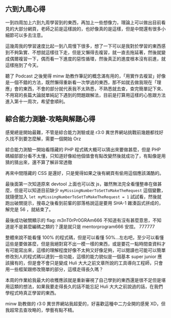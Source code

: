 ## 六到九周心得

一到四周加上六到九周學習到的東西，再加上一些想像力，理論上可以做出目前看見的大部分網頁，老師之前是這樣說的，也好像真的是這樣，但是中間還有很多小細節可以多去注意。

這幾周我的學習速度比起一到八周慢下很多，想了一下可以是我對於學習的東西感到不夠紮實、不想就這樣往下走，但是又懶得去複習，就一直去拖延著，然後就變成偶爾複習一下，偶而看一下進度的惡性循環，然後真正的進度根本沒有前進，就這樣拖到了今天。

聽了 Podcast 之後覺得 minw 助教作筆記的概念滿有用的，「用實作去複習」好像是一個不錯的方法，既然懶得重新看一次學過的東西，那不如就去做我現在「理應」會的東西，不會的部分就代表我不太熟悉，不熟悉就去查，查完簡單記下來、不用寫的長篇大論就單純記下遇到的問題跟解法，目前是打算用這樣的心態跟方法進入第十一周次，希望會順利。




## 綜合能力測驗-攻略與解題心得

感覺總是開始最難，不管是綜合能力測驗或是 r3:0 異世界網站挑戰前幾題都找好久找不到要怎麼解，需要一個開始 Orz

綜合能力測驗一開始看隱藏的 PHP 程式碼大概可以猜出來要做甚麼，但是 PHP 碼細部部分看不太懂，只知道好像給他個值會有點改變然後就成功了，有點像是用猜的猜出來，還不算了解非常透徹

再來中間隱藏的 CSS 是還好，只是覺得如果之後有網頁有偷用這個應該滿酷的。

最後面第一次知道原來 devtool 上面也可以改 js，雖然無法完全看懂整串在做甚麼，但是可以知道目前缺少 `myMissingNumberToSetToMakeTheRequest` 這個變數，就隨便加入  `let myMissingNumberToSetToMakeTheRequest = 1` 試試看，然後就跑出破關提示，搜尋之後看到前輩的部落格說這是要用 SHA-1 雜湊函式拼成的，解完是 56 ，就結束了。 

最後成功破關顯示的 flag: m3nT0rPr0GRAm666 不知道有沒有甚麼意思，不知道是不是甚麼編碼之類的？還是就只是 mentorprogram666 安捏。 777777

整體來說不能看懂 100% 的程式碼，但是可以看懂 50%...左右吧，至少可以看懂這些是要做甚麼，但是我絕對寫不出一模一樣的東西，或是要花一點時間查資料才有可能寫出來，這樣的理解程度好像不太夠又好像足夠，可以閱讀也可能可以簡單修改別人的程式碼以達到一些功能，這樣的能力貌似是一個基本 super junior 應該擁有的，但是會不會只是變成 Huli 大大之前文章所說的工具導向工程師，只會用一些框架跟修改簡單的部分，這樣走得長久嗎？

本周的作業給我最大的收穫應該就是重新審視了自己學到的東西還是很不足但是堪用這類的想法，如果我要走得長久的話不能忘記 Huli 大大之前說過的話，在我們學程式時真正學習的東西。

minw 助教做的 r3:0 異世界網站我超愛的，好喜歡這種中二力全開的感覺 XD，但我超常去查攻略的，學藝有點不精。